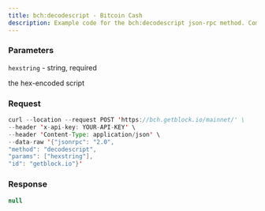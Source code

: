```yaml
---
title: bch:decodescript - Bitcoin Cash
description: Example code for the bch:decodescript json-rpc method. Сomplete guide on how to use bch:decodescript json-rpc in GetBlock.io Web3 documentation.
---
```


### Parameters


`hexstring` - string, required

the hex-encoded script

### Request

``` java
curl --location --request POST 'https://bch.getblock.io/mainnet/' \ 
--header 'x-api-key: YOUR-API-KEY' \ 
--header 'Content-Type: application/json' \ 
--data-raw '{"jsonrpc": "2.0",
"method": "decodescript",
"params": ["hexstring"],
"id": "getblock.io"}'
```

###  Response

``` java
null
```

